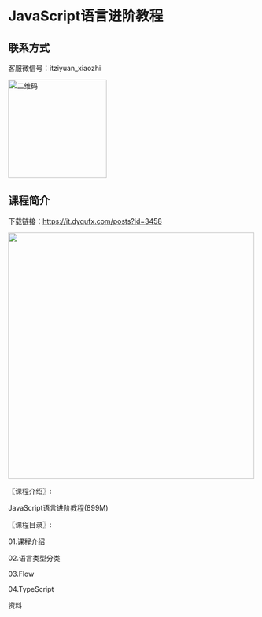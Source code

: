 # JavaScript语言进阶教程

## 联系方式

客服微信号：itziyuan_xiaozhi

<img src="https://ziyuanyun.oss-cn-guangzhou.aliyuncs.com/common/20240614073449/666b82192834a.jpg" width="200" height="200" alt="二维码">

## 课程简介

下载链接：https://it.dyqufx.com/posts?id=3458

<img src="https://ziyuanyun.oss-cn-guangzhou.aliyuncs.com/yun/20240515185157/664493cdeaffa.jpg" width="500" alt="">

  〖课程介绍〗:

 JavaScript语言进阶教程(899M)

 〖课程目录〗:

 01.课程介绍

 02.语言类型分类

 03.Flow

 04.TypeScript

 资料

  